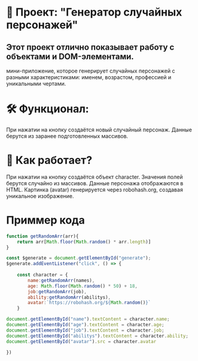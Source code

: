 # 🎯 Проект: "Генератор случайных персонажей"
## Этот проект отлично показывает работу с объектами и DOM-элементами.
мини-приложение, которое генерирует случайных персонажей с разными характеристиками: именем, возрастом, профессией и уникальными чертами.

# 🛠 Функционал:
При нажатии на кнопку создаётся новый случайный персонаж.
Данные берутся из заранее подготовленных массивов.

# 🚀 Как работает?
При нажатии на кнопку создаётся объект character.
Значения полей берутся случайно из массивов.
Данные персонажа отображаются в HTML.
Картинка (avatar) генерируется через robohash.org, создавая уникальное изображение.

# Приммер кода 
```js
function getRandomArr(arr){
    return arr[Math.floor(Math.random() * arr.length)]
}

const $generate = document.getElementById("generate");
$generate.addEventListener("click", () => {
      
    const character = {
        name:getRandomArr(names),
        age: Math.floor(Math.random() * 50) + 18,
        job:getRandomArr(job),
        ability:getRandomArr(abilitys),
        avatar:`https://robohash.org/${Math.random()}`
    }

document.getElementById("name").textContent = character.name;
document.getElementById("age").textContent = character.age;
document.getElementById("job").textContent = character.job;
document.getElementById("abilitys").textContent = character.ability;
document.getElementById("avatar").src = character.avatar

})
